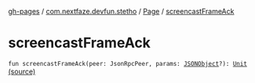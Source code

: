 [gh-pages](../../index.md) / [com.nextfaze.devfun.stetho](../index.md) / [Page](index.md) / [screencastFrameAck](./screencast-frame-ack.md)

# screencastFrameAck

`fun screencastFrameAck(peer: JsonRpcPeer, params: `[`JSONObject`](https://developer.android.com/reference/org/json/JSONObject.html)`?): `[`Unit`](https://kotlinlang.org/api/latest/jvm/stdlib/kotlin/-unit/index.html) [(source)](https://github.com/NextFaze/dev-fun/tree/master/devfun-stetho/src/main/java/com/nextfaze/devfun/stetho/Stetho.kt#L101)